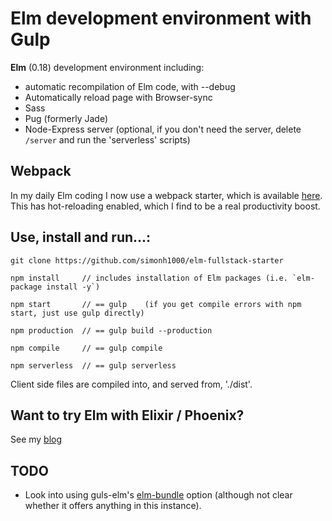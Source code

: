 # Elm development environment with Gulp

**Elm** (0.18) development environment including:

 - automatic recompilation of Elm code, with --debug
 - Automatically reload page with Browser-sync
 - Sass
 - Pug (formerly Jade)
 - Node-Express server (optional, if you don't need the server, delete `/server` and run the 'serverless' scripts)

## Webpack

In my daily Elm coding I now use a webpack starter, which is available [here](https://github.com/simonh1000/elm-hot-loading-starter). This has hot-reloading enabled, which I find to be a real productivity boost.

## Use, install and run...:

```
git clone https://github.com/simonh1000/elm-fullstack-starter

npm install     // includes installation of Elm packages (i.e. `elm-package install -y`)

npm start       // == gulp    (if you get compile errors with npm start, just use gulp directly)

npm production  // == gulp build --production

npm compile     // == gulp compile

npm serverless  // == gulp serverless
```

Client side files are compiled into, and served from, './dist'.

## Want to try Elm with Elixir / Phoenix?

See my [blog](http://simonh1000.github.io/2016/10/elm-phoenix-gulp/)

## TODO

 - Look into using guls-elm's [elm-bundle](https://github.com/philopon/gulp-elm#elmbundleoutput-options) option (although not clear whether it offers anything in this instance).
